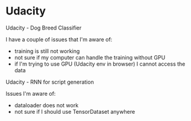 # Udacity
Udacity - Dog Breed Classifier

I have a couple of issues that I'm aware of:
- training is still not working
- not sure if my computer can handle the training without GPU
- if I'm trying to use GPU (Udacity env in browser) I cannot access the data

Udacity - RNN for script generation

Issues I'm aware of:
- dataloader does not work
- not sure if I should use TensorDataset anywhere
